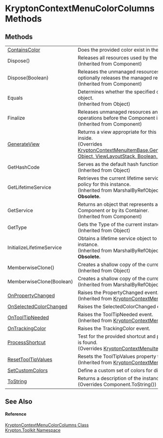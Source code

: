 # KryptonContextMenuColorColumns Methods




## Methods
<table>
<tr>
<td><a href="0a7fa3c8-7761-6650-615e-41f427653f67.md">ContainsColor</a></td>
<td>Does the provided color exist in the definition.</td></tr>
<tr>
<td>Dispose()</td>
<td>Releases all resources used by the Component.<br />(Inherited from Component)</td></tr>
<tr>
<td>Dispose(Boolean)</td>
<td>Releases the unmanaged resources used by the Component and optionally releases the managed resources.<br />(Inherited from Component)</td></tr>
<tr>
<td>Equals</td>
<td>Determines whether the specified object is equal to the current object.<br />(Inherited from Object)</td></tr>
<tr>
<td>Finalize</td>
<td>Releases unmanaged resources and performs other cleanup operations before the Component is reclaimed by garbage collection.<br />(Inherited from Component)</td></tr>
<tr>
<td><a href="ce69f7e1-d207-4c3a-2666-0e4a9c52c1cf.md">GenerateView</a></td>
<td>Returns a view appropriate for this item based on the object it is inside.<br />(Overrides <a href="4ff50a92-e0d0-944c-4542-c1dfe1101a0b.md">KryptonContextMenuItemBase.GenerateView(IContextMenuProvider, Object, ViewLayoutStack, Boolean, Boolean)</a>)</td></tr>
<tr>
<td>GetHashCode</td>
<td>Serves as the default hash function.<br />(Inherited from Object)</td></tr>
<tr>
<td>GetLifetimeService</td>
<td>Retrieves the current lifetime service object that controls the lifetime policy for this instance.<br />(Inherited from MarshalByRefObject)<br /><strong>Obsolete.</strong></td></tr>
<tr>
<td>GetService</td>
<td>Returns an object that represents a service provided by the Component or by its Container.<br />(Inherited from Component)</td></tr>
<tr>
<td>GetType</td>
<td>Gets the Type of the current instance.<br />(Inherited from Object)</td></tr>
<tr>
<td>InitializeLifetimeService</td>
<td>Obtains a lifetime service object to control the lifetime policy for this instance.<br />(Inherited from MarshalByRefObject)<br /><strong>Obsolete.</strong></td></tr>
<tr>
<td>MemberwiseClone()</td>
<td>Creates a shallow copy of the current Object.<br />(Inherited from Object)</td></tr>
<tr>
<td>MemberwiseClone(Boolean)</td>
<td>Creates a shallow copy of the current MarshalByRefObject object.<br />(Inherited from MarshalByRefObject)</td></tr>
<tr>
<td><a href="313c6727-c18d-a9a3-5fb5-e592eb5e4516.md">OnPropertyChanged</a></td>
<td>Raises the PropertyChanged event.<br />(Inherited from <a href="7d97c419-819b-74c1-360f-af4d4ae026d9.md">KryptonContextMenuItemBase</a>)</td></tr>
<tr>
<td><a href="a0a072a2-b115-359c-f4bb-f335c32909b4.md">OnSelectedColorChanged</a></td>
<td>Raises the SelectedColorChanged event.</td></tr>
<tr>
<td><a href="0493ef13-8c03-5b4b-aca9-9ed23ff0e858.md">OnToolTipNeeded</a></td>
<td>Raises the ToolTipNeeded event.<br />(Inherited from <a href="7d97c419-819b-74c1-360f-af4d4ae026d9.md">KryptonContextMenuItemBase</a>)</td></tr>
<tr>
<td><a href="18ac7621-375c-b21f-7579-2b403244cd34.md">OnTrackingColor</a></td>
<td>Raises the TrackingColor event.</td></tr>
<tr>
<td><a href="e5f370f0-4349-7158-76e7-8f8e8869bbc0.md">ProcessShortcut</a></td>
<td>Test for the provided shortcut and perform relevant action if a match is found.<br />(Overrides <a href="1290fb0d-f07b-010e-f79d-c7e1a108ac56.md">KryptonContextMenuItemBase.ProcessShortcut(Keys)</a>)</td></tr>
<tr>
<td><a href="46907c04-f166-ac3c-11f3-65f5be172eef.md">ResetToolTipValues</a></td>
<td>Resets the ToolTipValues property to its default value.<br />(Inherited from <a href="7d97c419-819b-74c1-360f-af4d4ae026d9.md">KryptonContextMenuItemBase</a>)</td></tr>
<tr>
<td><a href="0115822c-e446-55c4-9c61-88aae1702e89.md">SetCustomColors</a></td>
<td>Define a custom set of colors for display.</td></tr>
<tr>
<td><a href="0521a0d8-1e6f-2b61-1562-4a80a8e07992.md">ToString</a></td>
<td>Returns a description of the instance.<br />(Overrides Component.ToString())</td></tr>
</table>

## See Also


#### Reference
<a href="a03f4fa5-4606-e969-136a-566429e6d5f7.md">KryptonContextMenuColorColumns Class</a>  
<a href="79d2eac2-21f4-54ff-7552-b20c33c30600.md">Krypton.Toolkit Namespace</a>  
